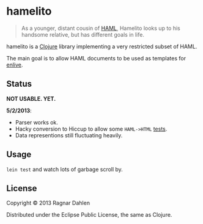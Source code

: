 # hamelito

> As a younger, distant cousin of [HAML](http://haml.info/), Hamelito
> looks up to his handsome relative, but has different goals in life.

hamelito is a [Clojure](http://www.clojure.org) library implementing a
very restricted subset of HAML.

The main goal is to allow HAML documents to be used as templates for
[enlive](http://github.com/cgrand/enlive).

## Status

**NOT USABLE. YET.**

**5/2/2013**: 
- Parser works ok.
- Hacky conversion to Hiccup to allow some `HAML->HTML` [tests](https://github.com/ragnard/hamelito/blob/master/test/hamelito/rendering_test.clj).
- Data representions still fluctuating heavily.

 
## Usage

`lein test` and watch lots of garbage scroll by.

## License

Copyright © 2013 Ragnar Dahlen

Distributed under the Eclipse Public License, the same as Clojure.
